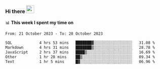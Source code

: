 ### Hi there <a href="https://www.gautamkrishnar.com/"><img src="https://media.giphy.com/media/hvRJCLFzcasrR4ia7z/giphy.gif" width="25px"></a>

📊 **This week I spent my time on**

<!--START_SECTION:waka-->

```txt
From: 21 October 2023 - To: 28 October 2023

SQL            4 hrs 53 mins   ███████▓░░░░░░░░░░░░░░░░░   31.08 %
Markdown       4 hrs 31 mins   ███████▒░░░░░░░░░░░░░░░░░   28.78 %
JavaScript     2 hrs 37 mins   ████▒░░░░░░░░░░░░░░░░░░░░   16.69 %
Other          1 hr 28 mins    ██▒░░░░░░░░░░░░░░░░░░░░░░   09.34 %
Text           1 hr 5 mins     █▓░░░░░░░░░░░░░░░░░░░░░░░   06.96 %
```

<!--END_SECTION:waka-->
